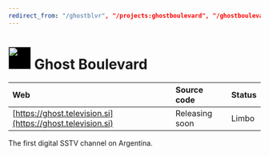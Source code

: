 ```yaml
---
redirect_from: "/ghostblvr", "/projects:ghostboulevard", "/ghostboulevard", "/ghost_boulevard", "/projects:ghost_boulevard"
---
```


# <img style="background:black" width="45px" src="https://ghost.television.si/favicon.png"> Ghost Boulevard

|Web|Source code|Status|
|:--|:--|:--|
|[https://ghost.television.si](https://ghost.television.si)|Releasing soon|Limbo|

The first digital SSTV channel on Argentina.
